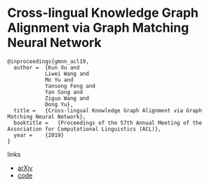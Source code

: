 # Cross-lingual Knowledge Graph Alignment via Graph Matching Neural Network

```
@inproceedings{gmnn_acl19,
  author =  {Kun Xu and
            Liwei Wang and
            Mo Yu and
            Yansong Feng and
            Yan Song and
            Ziguo Wang and
            Dong Yu},
  title = 	{Cross-lingual Knowledge Graph Alignment via Graph Matching Neural Network},
  booktitle = 	{Proceedings of the 57th Annual Meeting of the Association for Computational Linguistics (ACL)},
  year = 	{2019}
}
```

links
- [arXiv](https://128.84.21.199/abs/1905.11605)
- [code](https://github.com/syxu828/Crosslingula-KG-Matching)

